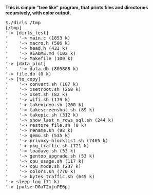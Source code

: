<strong>This is simple "tree like" program, that prints files and directories recursively, with color output.</strong>

<pre>
$./dirls /tmp
[/tmp]
'-> [dirls_test]
'    '-> main.c (1853 k)
'    '-> macro.h (506 k)
'    '-> head.h (433 k)
'    '-> README.md (102 k)
'    '-> Makefile (100 k)
'-> [data_plot]
'    '-> data.db (805888 k)
'-> file.db (0 k)
'-> [to_copy]
'    '-> convert.sh (107 k)
'    '-> xsetroot.sh (260 k)
'    '-> xset.sh (82 k)
'    '-> wifi.sh (179 k)
'    '-> takevideo.sh (200 k)
'    '-> takescreenshot.sh (89 k)
'    '-> takepic.sh (312 k)
'    '-> show_last_n_rows_sql.sh (244 k)
'    '-> restore_file.sh (0 k)
'    '-> rename.sh (98 k)
'    '-> qemu.sh (535 k)
'    '-> privoxy-blocklist.sh (7465 k)
'    '-> pkg_traffic.sh (721 k)
'    '-> loadavg.sh (53 k)
'    '-> gentoo_upgrade.sh (53 k)
'    '-> cpu_usage.sh (117 k)
'    '-> cpu_mode.sh (237 k)
'    '-> colors.sh (770 k)
'    '-> bytes_traffic.sh (645 k)
'-> sleep.log (71 k)
'-> [pulse-D0aT2ujuPE6p]
    
</pre>
